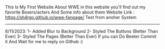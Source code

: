 This Is My First Website About WWE
in this website you'll find out my favorite Boxers/acters And Some info about them
Website Link :
https://sh4rgo.github.io/wwe-fanpage/
Test from anoher System
____________________________________________
6/11/2023:
 1- Added Blur to Background
 2- Styled The Buttons (Better Than Ever)
 3- Styled The Pages (Better Than Ever)
 If you can Do Beeter Commit it And Wait for me to reply on Github :)
